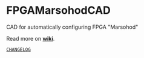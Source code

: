 # FPGAMarsohodCAD
<!-- [![Build Status](https://travis-ci.com/hell03end/FPGAMarsohodCAD.svg?token=eSmHFpkLmTo93ZHUMUtp&branch=master)](https://travis-ci.com/hell03end/FPGAMarsohodCAD) -->

CAD for automatically configuring FPGA "Marsohod"

Read more on **[wiki](https://github.com/hell03end/FPGAMarsohodCAD/wiki)**.

[`CHANGELOG`](https://github.com/hell03end/FPGAMarsohodCAD/wiki/Changelog)
